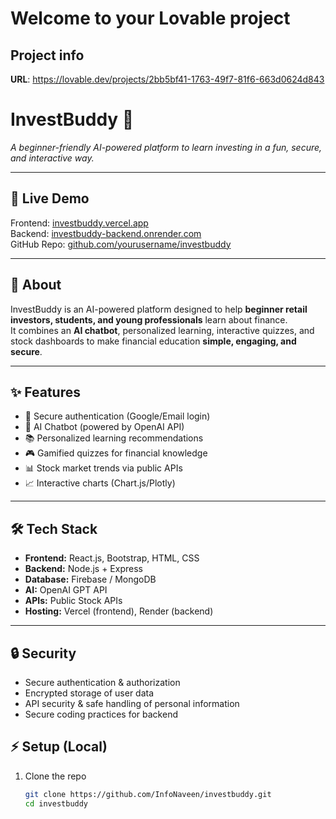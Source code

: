 # Welcome to your Lovable project

## Project info

**URL**: https://lovable.dev/projects/2bb5bf41-1763-49f7-81f6-663d0624d843

# InvestBuddy 💸
*A beginner-friendly AI-powered platform to learn investing in a fun, secure, and interactive way.*

---

## 🚀 Live Demo
Frontend: [investbuddy.vercel.app](https://investbuddy.vercel.app)  
Backend: [investbuddy-backend.onrender.com](https://investbuddy-backend.onrender.com)  
GitHub Repo: [github.com/yourusername/investbuddy]([https://github.com/InfoNaveen/investbuddy](https://github.com/InfoNaveen/learn-invest-guide))

---

## 📖 About
InvestBuddy is an AI-powered platform designed to help **beginner retail investors, students, and young professionals** learn about finance.  
It combines an **AI chatbot**, personalized learning, interactive quizzes, and stock dashboards to make financial education **simple, engaging, and secure**.

---

## ✨ Features
- 🔐 Secure authentication (Google/Email login)
- 🤖 AI Chatbot (powered by OpenAI API)
- 📚 Personalized learning recommendations
- 🎮 Gamified quizzes for financial knowledge
- 📊 Stock market trends via public APIs
- 📈 Interactive charts (Chart.js/Plotly)

---

## 🛠 Tech Stack
- **Frontend:** React.js, Bootstrap, HTML, CSS  
- **Backend:** Node.js + Express  
- **Database:** Firebase / MongoDB  
- **AI:** OpenAI GPT API  
- **APIs:** Public Stock APIs  
- **Hosting:** Vercel (frontend), Render (backend)

---

## 🔒 Security
- Secure authentication & authorization
- Encrypted storage of user data
- API security & safe handling of personal information
- Secure coding practices for backend



## ⚡ Setup (Local)
1. Clone the repo  
   ```bash
   git clone https://github.com/InfoNaveen/investbuddy.git
   cd investbuddy
